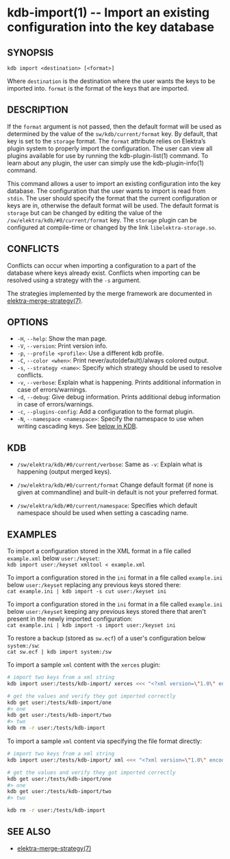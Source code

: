 # kdb-import(1) -- Import an existing configuration into the key database

## SYNOPSIS

`kdb import <destination> [<format>]`

Where `destination` is the destination where the user wants the keys to be imported into.
`format` is the format of the keys that are imported.

## DESCRIPTION

If the `format` argument is not passed, then the default format will be used as determined by the value of the `sw/kdb/current/format` key. By default, that key is set to the `storage` format.
The `format` attribute relies on Elektra’s plugin system to properly import the configuration. The user can view all plugins available for use by running the kdb-plugin-list(1) command. To learn about any plugin, the user can simply use the kdb-plugin-info(1) command.

This command allows a user to import an existing configuration into the key database.
The configuration that the user wants to import is read from `stdin`.
The user should specify the format that the current configuration or keys are in, otherwise the default format will be used.
The default format is `storage` but can be changed by editing the value of the `/sw/elektra/kdb/#0/current/format` key.
The `storage` plugin can be configured at compile-time or changed by the link `libelektra-storage.so`.

## CONFLICTS

Conflicts can occur when importing a configuration to a part of the database where keys already exist.
Conflicts when importing can be resolved using a strategy with the `-s` argument.

The strategies implemented by the merge framework are documented in
[elektra-merge-strategy(7)](elektra-merge-strategy.md).

## OPTIONS

- `-H`, `--help`:
  Show the man page.
- `-V`, `--version`:
  Print version info.
- `-p`, `--profile <profile>`:
  Use a different kdb profile.
- `-C`, `--color <when>`:
  Print never/auto(default)/always colored output.
- `-s`, `--strategy <name>`:
  Specify which strategy should be used to resolve conflicts.
- `-v`, `--verbose`:
  Explain what is happening. Prints additional information in case of errors/warnings.
- `-d`, `--debug`:
  Give debug information. Prints additional debug information in case of errors/warnings.
- `-c`, `--plugins-config`:
  Add a configuration to the format plugin.
- `-N`, `--namespace <namespace>`:
  Specify the namespace to use when writing cascading keys.
  See [below in KDB](#KDB).

## KDB

- `/sw/elektra/kdb/#0/current/verbose`:
  Same as `-v`: Explain what is happening (output merged keys).

- `/sw/elektra/kdb/#0/current/format`
  Change default format (if none is given at commandline) and built-in default is not your preferred format.

- `/sw/elektra/kdb/#0/current/namespace`:
  Specifies which default namespace should be used when setting a cascading name.

## EXAMPLES

To import a configuration stored in the XML format in a file called `example.xml` below `user:/keyset`:<br>
`kdb import user:/keyset xmltool < example.xml`

To import a configuration stored in the `ini` format in a file called `example.ini` below `user:/keyset` replacing any previous keys stored there:<br>
`cat example.ini | kdb import -s cut user:/keyset ini`

To import a configuration stored in the `ini` format in a file called `example.ini` below `user:/keyset` keeping any previous keys stored there that aren't present in the newly imported configuration:<br>
`cat example.ini | kdb import -s import user:/keyset ini`

To restore a backup (stored as `sw.ecf`) of a user's configuration below `system:/sw`:<br>
`cat sw.ecf | kdb import system:/sw`

To import a sample `xml` content with the `xerces` plugin:

```sh
# import two keys from a xml string
kdb import user:/tests/kdb-import/ xerces <<< "<?xml version=\"1.0\" encoding=\"UTF-8\" standalone=\"no\" ?><kdb-import><one>one</one><two>two</two></kdb-import>"

# get the values and verify they got imported correctly
kdb get user:/tests/kdb-import/one
#> one
kdb get user:/tests/kdb-import/two
#> two
kdb rm -r user:/tests/kdb-import
```

To import a sample `xml` content via specifying the file format directly:

```sh
# import two keys from a xml string
kdb import user:/tests/kdb-import/ xml <<< "<?xml version=\"1.0\" encoding=\"UTF-8\" standalone=\"no\" ?><kdb-import><one>one</one><two>two</two></kdb-import>"

# get the values and verify they got imported correctly
kdb get user:/tests/kdb-import/one
#> one
kdb get user:/tests/kdb-import/two
#> two

kdb rm -r user:/tests/kdb-import
```

## SEE ALSO

- [elektra-merge-strategy(7)](elektra-merge-strategy.md)
